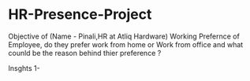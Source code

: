 # HR-Presence-Project

Objective  of (Name - Pinali,HR at Atliq Hardware) 
Working Prefernce of Employee, do they prefer work from home or Work from office
and what counld be the reason behind thier preference ?

Insghts
1-
